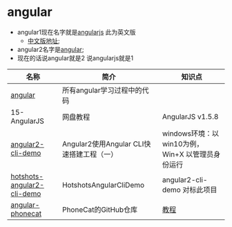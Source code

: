 # angular
 * angular1现在名字就是[angularjs](https://angularjs.org/) 此为英文版
    * [中文版地址](http://www.angularjs.net.cn/);
 * angular2名字是[angular](https://angular.cn);
 * 现在的话说angular就是2 说angularjs就是1


| 名称 | 简介 | 知识点 |
| ---- | ---- | ---- |
| [angular](https://github.com/OOP-Code-Bunny/angular) | 所有angular学习过程中的代码  |  |
| 15-AngularJS | 网盘教程  | AngularJS v1.5.8 |
| [angular2-cli-demo](https://www.jb51.net/article/114254.htm) | Angular2使用Angular CLI快速搭建工程（一）  | windows环境：以win10为例，Win+X 以管理员身份运行 |
| [hotshots-angular2-cli-demo](https://github.com/linweiwei123/hotshots-angular2-cli-demo) | HotshotsAngularCliDemo | angular2-cli-demo 对标此项目 |
| [angular-phonecat](https://github.com/angular/angular-phonecat) | PhoneCat的GitHub仓库  | [教程](http://www.angularjs.net.cn/phonecat/) |

